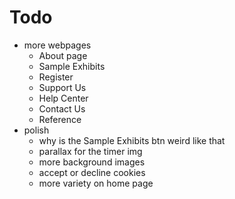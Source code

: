 # Todo #
* more webpages
    * About page
    * Sample Exhibits
    * Register
    * Support Us
    * Help Center
    * Contact Us
    * Reference
* polish
    * why is the Sample Exhibits btn weird like that
    * parallax for the timer img
    * more background images
    * accept or decline cookies
    * more variety on home page
